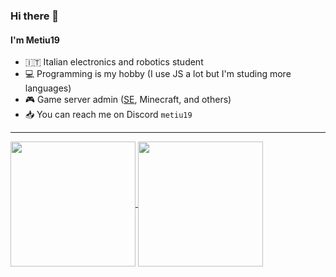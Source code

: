 ### Hi there 👋 
#### I'm Metiu19

- 🇮🇹 Italian electronics and robotics student
- 💻 Programming is my hobby (I use JS a lot but I'm studing more languages)
- 🎮 Game server admin ([SE](https://store.steampowered.com/app/244850), Minecraft, and others)
- 📥 You can reach me on Discord `metiu19`

---
<a href="https://github.com/anuraghazra/github-readme-stats">
  <img height=200 align="center" src="https://github-readme-stats.vercel.app/api?username=metiu19&show_icons=true&theme=github_dark" />
</a>
<a href="https://github.com/anuraghazra/github-readme-stats">
  <img height=200 align="center" src="https://github-readme-stats.vercel.app/api/top-langs/?username=metiu19&langs_count=8&layout=compact&theme=github_dark&&card_width=320" />
</a>
